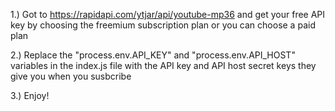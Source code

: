 1.) Got to https://rapidapi.com/ytjar/api/youtube-mp36 and get your free API key by choosing the freemium subscription plan or you can choose a paid plan

2.) Replace the "process.env.API_KEY" and "process.env.API_HOST" variables in the index.js file with the API key and API host secret keys they give you when you susbcribe 

3.) Enjoy!
